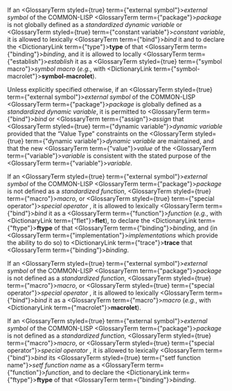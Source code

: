  



If an <GlossaryTerm styled={true} term={"external symbol"}><i>external symbol</i></GlossaryTerm> of the COMMON-LISP <GlossaryTerm  term={"package"}><i>package</i></GlossaryTerm> is not globally defined as a *standardized dynamic variable* or <GlossaryTerm styled={true} term={"constant variable"}><i>constant variable</i></GlossaryTerm>, it is allowed to lexically <GlossaryTerm  term={"bind"}><i>bind</i></GlossaryTerm> it and to declare the <DictionaryLink  term={"type"}><b>type</b></DictionaryLink> of that <GlossaryTerm  term={"binding"}><i>binding</i></GlossaryTerm>, and it is allowed to locally <GlossaryTerm  term={"establish"}><i>establish</i></GlossaryTerm> it as a <GlossaryTerm styled={true} term={"symbol macro"}><i>symbol macro</i></GlossaryTerm> (*e.g.*, with <DictionaryLink  term={"symbol-macrolet"}><b>symbol-macrolet</b></DictionaryLink>). 



Unless explicitly specified otherwise, if an <GlossaryTerm styled={true} term={"external symbol"}><i>external symbol</i></GlossaryTerm> of the COMMON-LISP <GlossaryTerm  term={"package"}><i>package</i></GlossaryTerm> is globally defined as a *standardized dynamic variable*, it is permitted to <GlossaryTerm  term={"bind"}><i>bind</i></GlossaryTerm> or <GlossaryTerm  term={"assign"}><i>assign</i></GlossaryTerm> that <GlossaryTerm styled={true} term={"dynamic variable"}><i>dynamic variable</i></GlossaryTerm> provided that the “Value Type” constraints on the <GlossaryTerm styled={true} term={"dynamic variable"}><i>dynamic variable</i></GlossaryTerm> are maintained, and that the new <GlossaryTerm  term={"value"}><i>value</i></GlossaryTerm> of the <GlossaryTerm  term={"variable"}><i>variable</i></GlossaryTerm> is consistent with the stated purpose of the <GlossaryTerm  term={"variable"}><i>variable</i></GlossaryTerm>. 



If an <GlossaryTerm styled={true} term={"external symbol"}><i>external symbol</i></GlossaryTerm> of the COMMON-LISP <GlossaryTerm  term={"package"}><i>package</i></GlossaryTerm> is not defined as a *standardized function*, <GlossaryTerm styled={true} term={"macro"}><i>macro</i></GlossaryTerm>, or <GlossaryTerm styled={true} term={"special operator"}><i>special operator</i></GlossaryTerm> , it is allowed to lexically <GlossaryTerm  term={"bind"}><i>bind</i></GlossaryTerm> it as a <GlossaryTerm  term={"function"}><i>function</i></GlossaryTerm> (*e.g.*, with <DictionaryLink  term={"flet"}><b>flet</b></DictionaryLink>), to declare the <DictionaryLink  term={"ftype"}><b>ftype</b></DictionaryLink> of that <GlossaryTerm  term={"binding"}><i>binding</i></GlossaryTerm>, and (in <GlossaryTerm  term={"implementation"}><i>implementations</i></GlossaryTerm> which provide the ability to do so) to <DictionaryLink  term={"trace"}><b>trace</b></DictionaryLink> that <GlossaryTerm  term={"binding"}><i>binding</i></GlossaryTerm>. 



If an <GlossaryTerm styled={true} term={"external symbol"}><i>external symbol</i></GlossaryTerm> of the COMMON-LISP <GlossaryTerm  term={"package"}><i>package</i></GlossaryTerm> is not defined as a *standardized function*, <GlossaryTerm styled={true} term={"macro"}><i>macro</i></GlossaryTerm>, or <GlossaryTerm styled={true} term={"special operator"}><i>special operator</i></GlossaryTerm> , it is allowed to lexically <GlossaryTerm  term={"bind"}><i>bind</i></GlossaryTerm> it as a <GlossaryTerm  term={"macro"}><i>macro</i></GlossaryTerm> (*e.g.*, with <DictionaryLink  term={"macrolet"}><b>macrolet</b></DictionaryLink>). 



If an <GlossaryTerm styled={true} term={"external symbol"}><i>external symbol</i></GlossaryTerm> of the COMMON-LISP <GlossaryTerm  term={"package"}><i>package</i></GlossaryTerm> is not defined as a *standardized function*, <GlossaryTerm styled={true} term={"macro"}><i>macro</i></GlossaryTerm>, or <GlossaryTerm styled={true} term={"special operator"}><i>special operator</i></GlossaryTerm> , it is allowed to lexically <GlossaryTerm  term={"bind"}><i>bind</i></GlossaryTerm> its <GlossaryTerm styled={true} term={"setf function name"}><i>setf function name</i></GlossaryTerm> as a <GlossaryTerm  term={"function"}><i>function</i></GlossaryTerm>, and to declare the <DictionaryLink  term={"ftype"}><b>ftype</b></DictionaryLink> of that <GlossaryTerm  term={"binding"}><i>binding</i></GlossaryTerm>. 







 



 




